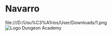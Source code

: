 # Navarro


file:///D:/Usu%C3%A1rios/User/Downloads/1.png
![Logo Dungeon Academy](file:///D:/Usu%C3%A1rios/User/Downloads/1.png)
